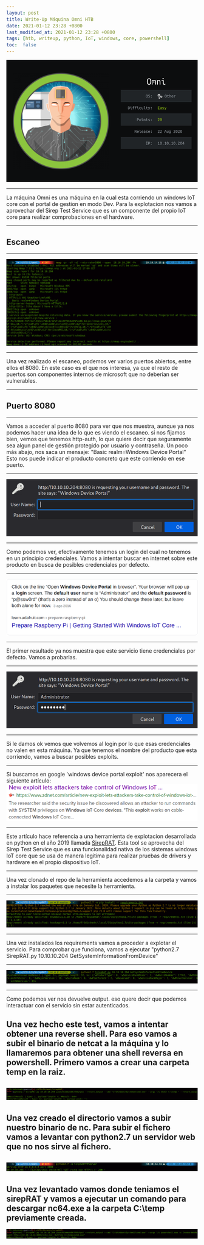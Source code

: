 ```yaml
---
layout: post
title: Write-Up Máquina Omni HTB
date: 2021-01-12 23:28 +0800
last_modified_at: 2021-01-12 23:28 +0800
tags: [htb, writeup, python, IoT, windows, core, powershell]
toc:  false
---
```


![imagen](/assets/imagenes/2021-01-12-omni-HTB/omni-card.png)

---

La máquina Omni es una máquina en la cual esta corriendo un windows IoT core con el portal de gestion en modo Dev. Para la explotacion nos vamos a aprovechar del  Sirep Test Service que es un componente del propio IoT core para realizar comprobaciones en el hardware.

---
## Escaneo

----

![Escaneo](/assets/imagenes/2021-01-12-omni-HTB/escaneo-omni.png)

---

Una vez realizado el escaneo, podemos ver varios puertos abiertos, entre ellos el 8080. En este caso es el que nos interesa, ya que el resto de puertos son componentes internos de microsoft que no deberian ser vulnerables.

---

## Puerto 8080

---

Vamos a acceder al puerto 8080 para ver que nos muestra, aunque ya nos podemos hacer una idea de lo que es viendo el escaneo. 
si nos fijamos bien, vemos que tenemos http-auth, lo que quiere decir que seguramente sea algun panel de gestión protegido por usuario y contraseña.
Un poco más abajo, nos saca un mensaje: "Basic realm=Windows Device Portal"
Esto nos puede indicar el producto concreto que este corriendo en ese puerto.

---

![login](/assets/imagenes/2021-01-12-omni-HTB/panel-login-8080-omni.png)

---

Como podemos ver, efectivamente tenemos un login del cual no tenemos en un principio credenciales.
Vamos a intentar buscar en internet sobre este producto en busca de posibles credenciales por defecto.

---

![creds](/assets/imagenes/2021-01-12-omni-HTB/creds-default-device-portal.png)

---

El primer resultado ya nos muestra que este servicio tiene credenciales por defecto.
Vamos a probarlas.

---

![login-creds](/assets/imagenes/2021-01-12-omni-HTB/test-creds.png)

---

Si le damos ok vemos que volvemos al login por lo que esas credenciales no valen en esta máquina.
Ya que tenemos el nombre del producto que esta corriendo, vamos a buscar posibles exploits.

---
Si buscamos en google 'windows device portal exploit' nos aparecera el siguiente artículo: 
![articulo](/assets/imagenes/2021-01-12-omni-HTB/articulo-exploit-iot-core.png)

---

Este artículo hace referencia a una herramienta de explotacion desarrollada en python en el año 2019 llamada [SirepRAT](https://github.com/SafeBreach-Labs/SirepRAT).
Esta tool se aprovecha del Sirep Test Service que es una funcionalidad nativa de los sistemas windows IoT core que se usa de manera legitima para realizar pruebas de drivers y hardware en el propio dispositivo IoT.

---

Una vez clonado el repo de la herramienta accedemos a la carpeta y vamos a instalar los paquetes que necesite la herramienta.

---

![sirep-install](/assets/imagenes/2021-01-12-omni-HTB/requirements-sirepRAT.png)

---

Una vez instalados los requirements vamos a proceder a explotar el servicio.
Para comprobar que funciona, vamos a ejecutar "python2.7 SirepRAT.py 10.10.10.204 GetSystemInformationFromDevice"

---

![test-sirep](/assets/imagenes/2021-01-12-omni-HTB/sirep-test.png)

---

Como podemos ver nos devuelve output. eso quere decir que podemos interactuar con el servicio sin estar autenticados.

Una vez hecho este test, vamos a intentar obtener una reverse shell.
Para eso vamos a subir el binario de netcat a la máquina y lo llamaremos para obtener una shell reversa en powershell.
Primero vamos a crear una carpeta temp en la raiz.
---
![directorio-C:\temp](/assets/imagenes/2021-01-12-omni-HTB/mkdir-c-temp.png)
---
Una vez creado el directorio vamos a subir nuestro binario de nc.
Para subir el fichero vamos a levantar con python2.7 un servidor web que no nos sirve al fichero.
---
![web-nc](/assets/imagenes/2021-01-12-omni-HTB/server-web-nc.png)
---
Una vez levantado vamos donde teniamos el sirepRAT y vamos a ejecutar un comando para descargar nc64.exe a la carpeta C:\temp previamente creada.
---
![download-nc](/assets/imagenes/2021-01-12-omni-HTB/nc64-download.png)






